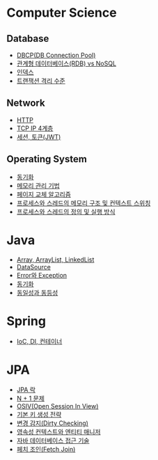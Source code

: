 # Computer Science

## Database

- [DBCP(DB Connection Pool)](https://github.com/yonghyeonpark/study/blob/main/computer%20science/database/DBCP(DB%20Connection%20Pool).md)
- [관계형 데이터베이스(RDB) vs NoSQL](https://github.com/yonghyeonpark/study/blob/main/computer%20science/database/%EA%B4%80%EA%B3%84%ED%98%95%20%EB%8D%B0%EC%9D%B4%ED%84%B0%EB%B2%A0%EC%9D%B4%EC%8A%A4(RDB)%20vs%20NoSQL.md)
- [인덱스](https://github.com/yonghyeonpark/study/blob/main/computer%20science/database/%EC%9D%B8%EB%8D%B1%EC%8A%A4.md)
- [트랜잭션 격리 수준](https://github.com/yonghyeonpark/study/blob/main/computer%20science/database/%ED%8A%B8%EB%9E%9C%EC%9E%AD%EC%85%98%20%EA%B2%A9%EB%A6%AC%20%EC%88%98%EC%A4%80.md)

## Network

- [HTTP](https://github.com/yonghyeonpark/study/blob/main/computer%20science/network/HTTP.md)
- [TCP IP 4계층](https://github.com/yonghyeonpark/study/blob/main/computer%20science/network/TCP%20IP%204%EA%B3%84%EC%B8%B5.md)
- [세션, 토큰(JWT)](https://github.com/yonghyeonpark/study/blob/main/computer%20science/network/%EC%84%B8%EC%85%98%2C%20%ED%86%A0%ED%81%B0(JWT).md)

## Operating System

- [동기화](https://github.com/yonghyeonpark/study/blob/main/computer%20science/operating%20system/%EB%8F%99%EA%B8%B0%ED%99%94.md)
- [메모리 관리 기법](https://github.com/yonghyeonpark/study/blob/main/computer%20science/operating%20system/%EB%A9%94%EB%AA%A8%EB%A6%AC%20%EA%B4%80%EB%A6%AC%20%EA%B8%B0%EB%B2%95.md)
- [페이지 교체 알고리즘](https://github.com/yonghyeonpark/study/blob/main/computer%20science/operating%20system/%ED%8E%98%EC%9D%B4%EC%A7%80%20%EA%B5%90%EC%B2%B4%20%EC%95%8C%EA%B3%A0%EB%A6%AC%EC%A6%98.md)
- [프로세스와 스레드의 메모리 구조 및 컨텍스트 스위칭](https://github.com/yonghyeonpark/study/blob/main/computer%20science/operating%20system/%ED%94%84%EB%A1%9C%EC%84%B8%EC%8A%A4%EC%99%80%20%EC%8A%A4%EB%A0%88%EB%93%9C%EC%9D%98%20%EB%A9%94%EB%AA%A8%EB%A6%AC%20%EA%B5%AC%EC%A1%B0%20%EB%B0%8F%20%EC%BB%A8%ED%85%8D%EC%8A%A4%ED%8A%B8%20%EC%8A%A4%EC%9C%84%EC%B9%AD.md)
- [프로세스와 스레드의 정의 및 실행 방식](https://github.com/yonghyeonpark/study/blob/main/computer%20science/operating%20system/%ED%94%84%EB%A1%9C%EC%84%B8%EC%8A%A4%EC%99%80%20%EC%8A%A4%EB%A0%88%EB%93%9C%EC%9D%98%20%EC%A0%95%EC%9D%98%20%EB%B0%8F%20%EC%8B%A4%ED%96%89%20%EB%B0%A9%EC%8B%9D.md)

# Java

- [Array, ArrayList, LinkedList](https://github.com/yonghyeonpark/study/blob/main/java/Array%2C%20ArrayList%2C%20LinkedList.md)
- [DataSource](https://github.com/yonghyeonpark/study/blob/main/java/DataSource.md)
- [Error와 Exception](https://github.com/yonghyeonpark/study/blob/main/java/Error%EC%99%80%20Exception.md)
- [동기화](https://github.com/yonghyeonpark/study/blob/main/java/%EB%8F%99%EA%B8%B0%ED%99%94.md)
- [동일성과 동등성](https://github.com/yonghyeonpark/study/blob/main/java/%EB%8F%99%EC%9D%BC%EC%84%B1%EA%B3%BC%20%EB%8F%99%EB%93%B1%EC%84%B1.md)

# Spring

- [IoC, DI, 컨테이너](https://github.com/yonghyeonpark/study/blob/main/spring/IoC%2C%20DI%2C%20%EC%BB%A8%ED%85%8C%EC%9D%B4%EB%84%88.md)

# JPA

- [JPA 락](https://github.com/yonghyeonpark/study/blob/main/jpa/JPA%20%EB%9D%BD.md)
- [N + 1 문제](https://github.com/yonghyeonpark/study/blob/main/jpa/N%20%2B%201%20%EB%AC%B8%EC%A0%9C.md)
- [OSIV(Open Session In View)](https://github.com/yonghyeonpark/study/blob/main/jpa/OSIV(Open%20Session%20In%20View).md)
- [기본 키 생성 전략](https://github.com/yonghyeonpark/study/blob/main/jpa/%EA%B8%B0%EB%B3%B8%20%ED%82%A4%20%EC%83%9D%EC%84%B1%20%EC%A0%84%EB%9E%B5.md)
- [변경 감지(Dirty Checking)](https://github.com/yonghyeonpark/study/blob/main/jpa/%EB%B3%80%EA%B2%BD%20%EA%B0%90%EC%A7%80(Dirty%20Checking).md)
- [영속성 컨텍스트와 엔티티 매니저](https://github.com/yonghyeonpark/study/blob/main/jpa/%EC%98%81%EC%86%8D%EC%84%B1%20%EC%BB%A8%ED%85%8D%EC%8A%A4%ED%8A%B8%EC%99%80%20%EC%97%94%ED%8B%B0%ED%8B%B0%20%EB%A7%A4%EB%8B%88%EC%A0%80.md)
- [자바 데이터베이스 접근 기술](https://github.com/yonghyeonpark/study/blob/main/jpa/%EC%9E%90%EB%B0%94%20%EB%8D%B0%EC%9D%B4%ED%84%B0%EB%B2%A0%EC%9D%B4%EC%8A%A4%20%EC%A0%91%EA%B7%BC%20%EA%B8%B0%EC%88%A0.md)
- [페치 조인(Fetch Join)](https://github.com/yonghyeonpark/study/blob/main/jpa/%ED%8E%98%EC%B9%98%20%EC%A1%B0%EC%9D%B8(Fetch%20Join).md)